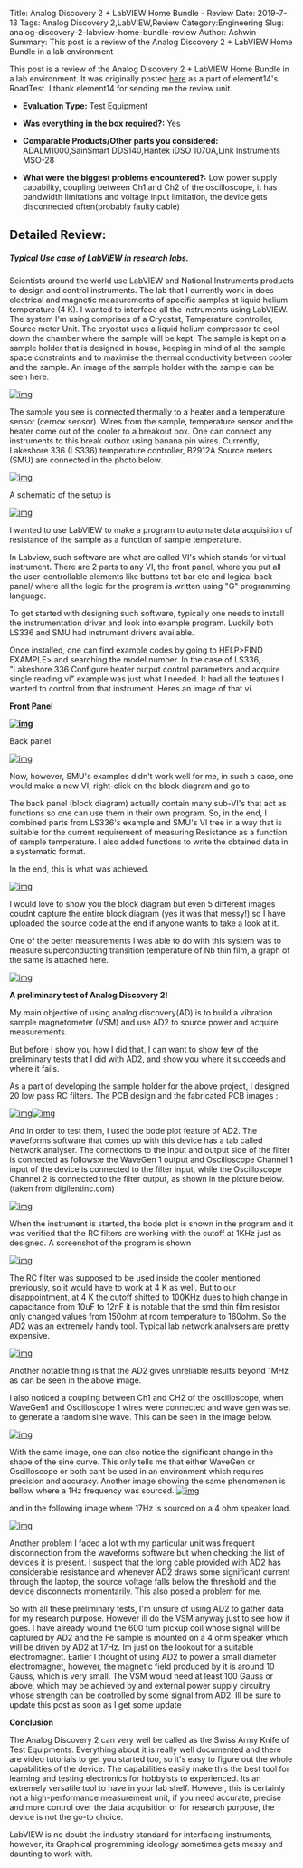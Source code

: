Title: Analog Discovery 2 + LabVIEW Home Bundle - Review
Date: 2019-7-13
Tags: Analog Discovery 2,LabVIEW,Review
Category:Engineering
Slug: analog-discovery-2-labview-home-bundle-review
Author: Ashwin
Summary: This post is a review of the Analog Discovery 2 + LabVIEW Home Bundle in a lab environment


This post is a review of the Analog Discovery 2 + LabVIEW Home Bundle in a lab environment. It was originally posted [here](https://www.element14.com/community/roadTestReviews/3075/l/analog-discovery-2-labview-home-bundle-review) as a part of element14's RoadTest. I thank element14 for sending me the review unit.

- **Evaluation Type:** Test Equipment

- **Was everything in the box required?:** Yes

- **Comparable Products/Other parts you considered:** ADALM1000,SainSmart DDS140,Hantek iDSO 1070A,Link Instruments MSO-28

- **What were the biggest problems encountered?:** Low power supply capability, coupling between Ch1 and Ch2 of the oscilloscope, it has bandwidth limitations and voltage input limitation, the device gets disconnected often(probably faulty cable)

  

## Detailed Review:

##### Typical Use case of LabVIEW in research labs.

Scientists around the world use LabVIEW and National Instruments products to design and control instruments. The lab that I currently work in does electrical and magnetic measurements of specific samples at liquid helium temperature (4 K). I wanted to interface all the instruments using LabVIEW. The system I'm using comprises of a Cryostat, Temperature controller, Source meter Unit. The cryostat uses a liquid helium compressor to cool down the chamber where the sample will be kept. The sample is kept on a sample holder that is designed in house, keeping in mind of all the sample space constraints and to maximise the thermal conductivity between cooler and the sample. An image of the sample holder with the sample can be seen here.

[![img](https://www.element14.com/community/servlet/JiveServlet/downloadImage/293607990-3075-737617/pastedImage_1.png)](https://www.element14.com/community/servlet/JiveServlet/showImage/293607990-3075-737617/pastedImage_1.png)

The sample you see is connected thermally to a heater and a temperature sensor (cernox sensor). Wires from the sample, temperature sensor and the heater come out of the cooler to a breakout box. One can connect any instruments to this break outbox using banana pin wires. Currently, Lakeshore 336 (LS336) temperature controller, B2912A Source meters (SMU) are connected in the photo below.

[![img](https://www.element14.com/community/servlet/JiveServlet/downloadImage/293607990-3075-737761/324-531/analogdiscovery2.jpg)](https://www.element14.com/community/servlet/JiveServlet/showImage/293607990-3075-737761/analogdiscovery2.jpg)

 

 

A schematic of the setup is

[![img](https://www.element14.com/community/servlet/JiveServlet/downloadImage/293607990-3075-737741/486-115/pastedImage_3.png)](https://www.element14.com/community/servlet/JiveServlet/showImage/293607990-3075-737741/pastedImage_3.png)

I wanted to use LabVIEW to make a program to automate data acquisition of resistance of the sample as a function of sample temperature.

 

In Labview, such software are what are called VI's which stands for virtual instrument. There are 2 parts to any VI, the front panel, where you put all the user-controllable elements like buttons tet bar etc and logical back panel/ where all the logic for the program is written using "G" programming language.

 

To get started with designing such software, typically one needs to install the instrumentation driver and look into example program. Luckily both LS336 and SMU had instrument drivers available.

Once installed, one can find example codes by going to HELP>FIND EXAMPLE> and searching the model number. In the case of LS336, "Lakeshore 336 Configure heater output control parameters and acquire single reading.vi" example was just what I needed. It had all the features I wanted to control from that instrument. Heres an image of that vi.

**Front Panel**

**[![img](https://www.element14.com/community/servlet/JiveServlet/downloadImage/293607990-3075-737742/631-353/pastedImage_5.png)](https://www.element14.com/community/servlet/JiveServlet/showImage/293607990-3075-737742/pastedImage_5.png)**

Back panel

[![img](https://www.element14.com/community/servlet/JiveServlet/downloadImage/293607990-3075-737743/811-271/pastedImage_9.png)](https://www.element14.com/community/servlet/JiveServlet/showImage/293607990-3075-737743/pastedImage_9.png)

 

Now, however, SMU's examples didn't work well for me, in such a case, one would make a new VI, right-click on the block diagram and go to

 

 

 

 

 

The back panel (block diagram) actually contain many sub-VI's that act as functions so one can use them in their own program. So, in the end, I combined parts from LS336's example and SMU's VI tree in a way that is suitable for the current requirement of measuring Resistance as a function of sample temperature. I also added functions to write the obtained data in a systematic format.

 

In the end, this is what was achieved.

[![img](https://www.element14.com/community/servlet/JiveServlet/downloadImage/293607990-3075-737749/661-551/pastedImage_16.png)](https://www.element14.com/community/servlet/JiveServlet/showImage/293607990-3075-737749/pastedImage_16.png)

I would love to show you the block diagram but even 5 different images coudnt capture the entire block diagram (yes it was that messy!) so I have uploaded the source code at the end if anyone wants to take a look at it.

One of the better measurements I was able to do with this system was to measure superconducting transition temperature of Nb thin film, a graph of the same is attached here.

[![img](https://www.element14.com/community/servlet/JiveServlet/downloadImage/293607990-3075-737750/349-304/pastedImage_17.png)](https://www.element14.com/community/servlet/JiveServlet/showImage/293607990-3075-737750/pastedImage_17.png)

 

 

**A preliminary test of Analog Discovery 2!**

My main objective of using analog discovery(AD) is to build a vibration sample magnetometer (VSM) and use AD2 to source power and acquire measurements.

But before I show you how I did that, I can want to show few of the preliminary tests that I did with AD2, and show you where it succeeds and where it fails.

 

As a part of developing the sample holder for the above project, I designed 20 low pass RC filters. The PCB design and the fabricated PCB images :

[![img](https://www.element14.com/community/servlet/JiveServlet/downloadImage/293607990-3075-737752/217-213/pastedImage_2.png)](https://www.element14.com/community/servlet/JiveServlet/showImage/293607990-3075-737752/pastedImage_2.png)[![img](https://www.element14.com/community/servlet/JiveServlet/downloadImage/293607990-3075-737753/194-213/pastedImage_3.png)](https://www.element14.com/community/servlet/JiveServlet/showImage/293607990-3075-737753/pastedImage_3.png)

 

And in order to test them, I used the bode plot feature of AD2. The waveforms software that comes up with this device has a tab called Network analyser. The connections to the input and output side of the filter is connected as follows:e the WaveGen 1 output and Oscilloscope Channel 1 input of the device is connected to the filter input, while the Oscilloscope Channel 2 is connected to the filter output, as shown in the picture below. (taken from digilentinc.com)

[![img](https://www.element14.com/community/servlet/JiveServlet/downloadImage/293607990-3075-737754/309-93/pastedImage_4.png)](https://www.element14.com/community/servlet/JiveServlet/showImage/293607990-3075-737754/pastedImage_4.png)

When the instrument is started, the bode plot is shown in the program and it was verified that the RC filters are working with the cutoff at 1KHz just as designed. A screenshot of the program is shown

[![img](https://www.element14.com/community/servlet/JiveServlet/downloadImage/293607990-3075-737755/RC_filter2.png)](https://www.element14.com/community/servlet/JiveServlet/showImage/293607990-3075-737755/RC_filter2.png)

The RC filter was supposed to be used inside the cooler mentioned previously, so it would have to work at 4 K as well. But to our disappointment, at 4 K the cutoff shifted to 100KHz dues to high change in capacitance from 10uF to 12nF it is notable that the smd thin film resistor only changed values from 150ohm at room temperature to 160ohm. So the AD2 was an extremely handy tool. Typical lab network analysers are pretty expensive.

[![img](https://www.element14.com/community/servlet/JiveServlet/downloadImage/293607990-3075-737756/RC_filter3.png)](https://www.element14.com/community/servlet/JiveServlet/showImage/293607990-3075-737756/RC_filter3.png)

Another notable thing is that the AD2 gives unreliable results beyond 1MHz as can be seen in the above image.

I also noticed a coupling between Ch1 and CH2 of the oscilloscope, when WaveGen1 and Oscilloscope 1 wires were connected and wave gen was set to generate a random sine wave. This can be seen in the image below.

[![img](https://www.element14.com/community/servlet/JiveServlet/downloadImage/293607990-3075-737758/Signal_scope.png)](https://www.element14.com/community/servlet/JiveServlet/showImage/293607990-3075-737758/Signal_scope.png)

With the same image, one can also notice the significant change in the shape of the sine curve. This only tells me that either WaveGen or Oscilloscope or both cant be used in an environment which requires precision and accuracy. Another image showing the same phenomenon is bellow where a 1Hz frequency was sourced.
[![img](https://www.element14.com/community/servlet/JiveServlet/downloadImage/293607990-3075-737759/Signal_wavegen_1Hz.png)](https://www.element14.com/community/servlet/JiveServlet/showImage/293607990-3075-737759/Signal_wavegen_1Hz.png)



and in the following image where 17Hz is sourced on a 4 ohm speaker load.

[![img](https://www.element14.com/community/servlet/JiveServlet/downloadImage/293607990-3075-737760/Signal_wavegen_17Hz.png)](https://www.element14.com/community/servlet/JiveServlet/showImage/293607990-3075-737760/Signal_wavegen_17Hz.png)

 

Another problem I faced a lot with my particular unit was frequent disconnection from the waveforms software but when checking the list of devices it is present. I suspect that the long cable provided with AD2 has considerable resistance and whenever AD2 draws some significant current through the laptop, the source voltage falls below the threshold and the device disconnects momentarily. This also posed a problem for me.

So with all these preliminary tests, I'm unsure of using AD2 to gather data for my research purpose. However ill do the VSM anyway just to see how it goes. I have already wound the 600 turn pickup coil whose signal will be captured by AD2 and the Fe sample is mounted on a 4 ohm speaker which will be driven by AD2 at 17Hz. Im just on the lookout for a suitable electromagnet. Earlier I thought of using AD2 to power a small diameter electromagnet, however, the magnetic field produced by it is around 10 Gauss, which is very small. The VSM would need at least 100 Gauss or above, which may be achieved by and external power supply circuitry whose strength can be controlled by some signal from AD2. Ill be sure to update this post as soon as I get some update

 

 

**Conclusion**

The Analog Discovery 2 can very well be called as the Swiss Army Knife of Test Equipments. Everything about it is really well documented and there are video tutorials to get you started too, so it's easy to figure out the whole capabilities of the device. The capabilities easily make this the best tool for learning and testing electronics for hobbyists to experienced. Its an extremely versatile tool to have in your lab shelf. However, this is certainly not a high-performance measurement unit, if you need accurate, precise and more control over the data acquisition or for research purpose, the device is not the go-to choice.

 

LabVIEW is no doubt the industry standard for interfacing instruments, however, its Graphical programming ideology sometimes gets messy and daunting to work with.
